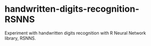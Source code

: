 # handwritten-digits-recognition-RSNNS
Experiment with handwritten digits recognition with R Neural Network library, RSNNS. 
